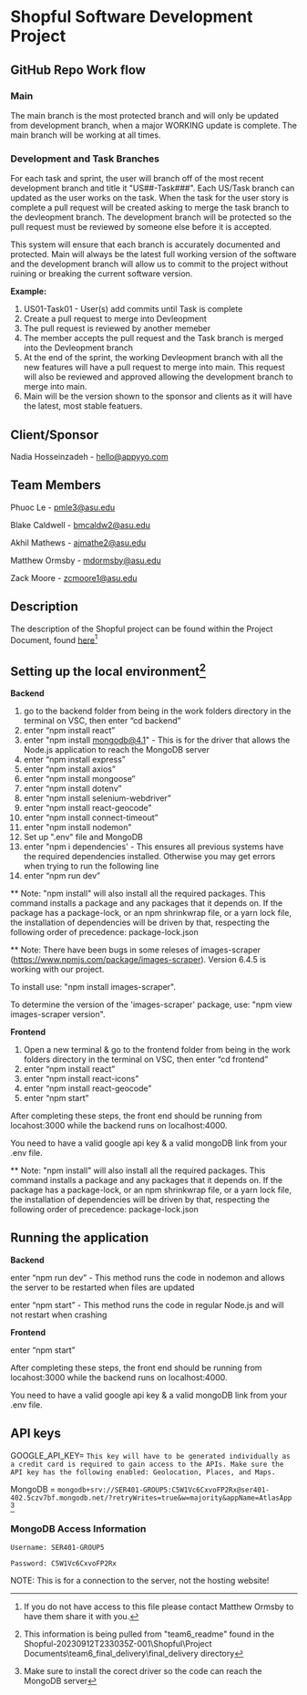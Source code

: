 # Shopful Software Development Project
## GitHub Repo Work flow

### Main
The main branch is the most protected branch and will only be updated from development branch, when a major WORKING update is complete. The main branch will be working at all times. 

### Development and Task Branches
For each task and sprint, the user will branch off of the most recent development branch and title it "US##-Task###". Each US/Task branch can updated as the user works on the task. When the task for the user story is complete a pull request will be created asking to merge the task branch to the devleopment branch. The development branch will be protected so the pull request must be reviewed by someone else before it is accepted.

This system will ensure that each branch is accurately documented and protected. Main will always be the latest full working version of the software and the development branch will allow us to commit to the project without ruining or breaking the current software version.

**Example:**
1. US01-Task01 - User(s) add commits until Task is complete
2. Create a pull request to merge into Devleopment
3. The pull request is reviewed by another memeber
4. The member accepts the pull request and the Task branch is merged into the Devleopment branch
5. At the end of the sprint, the working Devleopment branch with all the new features will have a pull request to merge into main. This request will also be reviewed and approved allowing the development branch to merge into main.
6. Main will be the version shown to the sponsor and clients as it will have the latest, most stable featuers.


## Client/Sponsor
Nadia Hosseinzadeh - hello@appyyo.com

## Team Members
Phuoc Le - pmle3@asu.edu

Blake Caldwell - bmcaldw2@asu.edu

Akhil Mathews - ajmathe2@asu.edu

Matthew Ormsby - mdormsby@asu.edu

Zack Moore - zcmoore1@asu.edu

## Description
The description of the Shopful project can be found within the Project Document, found [here](https://docs.google.com/document/d/1CMmxpAynUwVWEdh715tassI19XTYXqxh/edit)[^1]

## Setting up the local environment[^2]
**Backend**
1. go to the backend folder from being in the work folders directory in the terminal on VSC, then enter “cd backend”
2. enter “npm install react”
3. enter "npm install mongodb@4.1" - This is for the driver that allows the Node.js application to reach the MongoDB server
4. enter “npm install express”
5. enter “npm install axios”
6. enter “npm install mongoose”
7. enter “npm install dotenv”
8. enter “npm install selenium-webdriver”
9. enter “npm install react-geocode”
10. enter “npm install connect-timeout”
11. enter "npm install nodemon"
12. Set up ".env" file and MongoDB
13. enter "npm i dependencies' - This ensures all previous systems have the required dependencies installed. Otherwise you may get errors when trying to run the following line
14. enter “npm run dev”

** Note: "npm install" will also install all the required packages. This command installs a package and any packages that it depends on. If the package has a package-lock, or an npm shrinkwrap file, or a yarn lock file, the installation of dependencies will be driven by that, respecting the following order of precedence: package-lock.json

** Note: There have been bugs in some releses of images-scraper (https://www.npmjs.com/package/images-scraper). Version 6.4.5 is working with our project.  

To install use: "npm install images-scraper".

To determine the version of the 'images-scraper' package, use: "npm view images-scraper version". 

**Frontend**
1. Open a new terminal & go to the frontend folder from being in the work folders directory in the terminal on VSC, then enter “cd frontend”
2. enter “npm install react”
3. enter “npm install react-icons”
4. enter “npm install react-geocode”
5. enter “npm start”

After completing these steps, the front end should be running from locahost:3000 while the backend runs on localhost:4000. 

You need to have a valid google api key & a valid mongoDB link from your .env file.

** Note: "npm install" will also install all the required packages. This command installs a package and any packages that it depends on. If the package has a package-lock, or an npm shrinkwrap file, or a yarn lock file, the installation of dependencies will be driven by that, respecting the following order of precedence: package-lock.json

## Running the application
**Backend**

enter “npm run dev” - This method runs the code in nodemon and allows the server to be restarted when files are updated

enter “npm start” - This method runs the code in regular Node.js and will not restart when crashing

**Frontend**

enter “npm start”

After completing these steps, the front end should be running from locahost:3000 while the backend runs on localhost:4000. 

You need to have a valid google api key & a valid mongoDB link from your .env file.

## API keys
GOOGLE_API_KEY= ```This key will have to be generated individually as a credit card is required to gain access to the APIs. Make sure the API key has the following enabled: Geolocation, Places, and Maps.```

MongoDB = ```mongodb+srv://SER401-GROUP5:C5W1Vc6CxvoFP2Rx@ser401-402.5czv7bf.mongodb.net/?retryWrites=true&w=majority&appName=AtlasApp``` [^3]

### MongoDB Access Information
```Username: SER401-GROUP5```

```Password: C5W1Vc6CxvoFP2Rx```

NOTE: This is for a connection to the server, not the hosting website!

[^1]: If you do not have access to this file please contact Matthew Ormsby to have them share it with you.
[^2]: This information is being pulled from "team6_readme" found in the Shopful-20230912T233035Z-001\Shopful\Project Documents\team6_final_delivery\final_delivery directory
[^3]: Make sure to install the corect driver so the code can reach the MongoDB server


